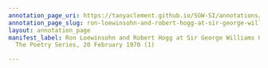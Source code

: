 ```yaml
---
annotation_page_uri: https://tanyaclement.github.io/SGW-SI/annotations/ron-loewinsohn-and-robert-hogg-at-sir-george-williams-university-the-poetry-series-20-february-1970-1--canvas-1-toc.json
annotation_page_slug: ron-loewinsohn-and-robert-hogg-at-sir-george-williams-university-the-poetry-series-20-february-1970-1--canvas-1-toc
layout: annotation_page
manifest_label: Ron Loewinsohn and Robert Hogg at Sir George Williams University,
  The Poetry Series, 20 February 1970 (1)

---
```

